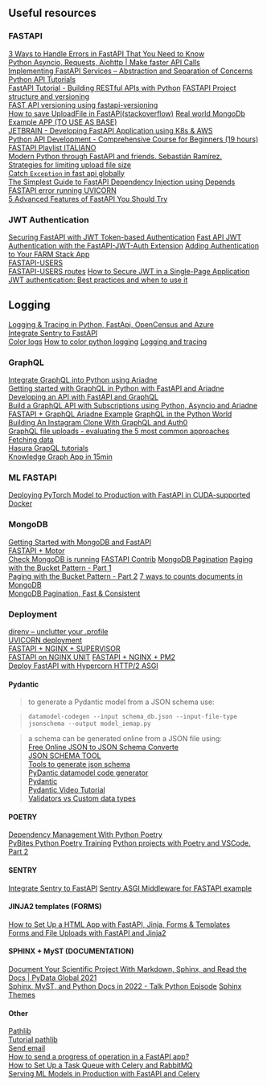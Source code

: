 ## Useful resources

### FASTAPI

[3 Ways to Handle Errors in FastAPI That You Need to Know](https://python.plainenglish.io/3-ways-to-handle-errors-in-fastapi-that-you-need-to-know-e1199e833039)  
[Python Asyncio, Requests, Aiohttp | Make faster API Calls](https://www.youtube.com/watch?v=nFn4_nA_yk8)  
[Implementing FastAPI Services – Abstraction and Separation of Concerns](https://camillovisini.com/article/abstracting-fastapi-services/)  
[Python API Tutorials](https://realpython.com/tutorials/api/)  
[FastAPI Tutorial - Building RESTful APIs with Python](https://www.youtube.com/watch?v=GN6ICac3OXY9)
[FASTAPI Project structure and versioning](https://christophergs.com/tutorials/ultimate-fastapi-tutorial-pt-8-project-structure-api-versioning/)  
[FAST API versioning using fastapi-versioning](https://medium.com/geoblinktech/fastapi-with-api-versioning-for-data-applications-2b178b0f843f)  
[How to save UploadFile in FastAPI(stackoverflow)](https://stackoverflow.com/questions/63580229/how-to-save-uploadfile-in-fastapi)
[Real world MongoDb Example APP (TO USE AS BASE)](https://github.com/markqiu/fastapi-mongodb-realworld-example-app)  
[JETBRAIN - Developing FastAPI Application using K8s & AWS](https://www.jetbrains.com/pycharm/guide/tutorials/fastapi-aws-kubernetes/introduction/)  
[Python API Development - Comprehensive Course for Beginners (19 hours)](https://www.youtube.com/watch?v=0sOvCWFmrtA)  
[FASTAPI Playlist ITALIANO](https://www.youtube.com/watch?v=17pKUjh5oj0&list=PLyaoAB2kb_ZFSo7IMOkWdZKJqvsj4dwV5)  
[Modern Python through FastAPI and friends. Sebastián Ramírez.](https://www.youtube.com/watch?v=37CcB2GBdlY)  
[Strategies for limiting upload file size](https://github.com/tiangolo/fastapi/issues/362)  
[Catch `Exception` in fast api globally](https://stackoverflow.com/questions/61596911/catch-exception-in-fast-api-globally)  
[The Simplest Guide to FastAPI Dependency Injection using Depends](https://progressivecoder.com/fastapi-dependency-injection-using-depends/)  
[FASTAPI error running UVICORN](https://stackoverflow.com/questions/60819376/fastapi-throws-an-error-error-loading-asgi-app-could-not-import-module-api)  
[5 Advanced Features of FastAPI You Should Try](https://levelup.gitconnected.com/5-advance-features-of-fastapi-you-should-try-7c0ac7eebb3e)

### JWT Authentication

[Securing FastAPI with JWT Token-based Authentication](https://testdriven.io/blog/fastapi-jwt-auth/)
[Fast API JWT Authentication with the FastAPI-JWT-Auth Extension](https://www.youtube.com/watch?v=1y4Nk4gH53Y)
[Adding Authentication to Your FARM Stack App](https://www.mongodb.com/developer/how-to/FARM-Stack-Authentication/)  
[FASTAPI-USERS](https://fastapi-users.github.io/fastapi-users/10.0/configuration/authentication/)  
[FASTAPI-USERS routes](https://github.com/fastapi-users/fastapi-users/tree/master/fastapi_users/router)
[How to Secure JWT in a Single-Page Application](https://javascript.plainenglish.io/how-to-secure-jwt-in-a-single-page-application-6a46e69fc393)  
[JWT authentication: Best practices and when to use it](https://blog.logrocket.com/jwt-authentication-best-practices/#store-jwts-securely)

## Logging

[Logging & Tracing in Python, FastApi, OpenCensus and Azure](https://dev.to/tomas223/logging-tracing-in-python-fastapi-with-opencensus-a-azure-2jcm)  
[Integrate Sentry to FastAPI](https://philstories.medium.com/integrate-sentry-to-fastapi-7250603c070f)  
[Color logs](https://pypi.org/project/colorlog/)
[How to color python logging](https://betterstack.com/community/questions/how-to-color-python-logging-output/)
[Logging and tracing](https://dev.to/tomas223/logging-tracing-in-python-fastapi-with-opencensus-a-azure-2jcm)

### GraphQL

[Integrate GraphQL into Python using Ariadne](https://blog.logrocket.com/integrate-graphql-python-using-ariadne/)  
[Getting started with GraphQL in Python with FastAPI and Ariadne](https://www.obytes.com/blog/getting-started-with-graphql-in-python-with-fastapi-and-ariadne)  
[Developing an API with FastAPI and GraphQL](https://testdriven.io/blog/fastapi-graphql/)  
[Build a GraphQL API with Subscriptions using Python, Asyncio and Ariadne](https://www.twilio.com/blog/graphql-api-subscriptions-python-asyncio-ariadne)  
[FASTAPI + GraphQL Ariadne Example](https://github.com/obytes/FastQL)
[GraphQL in the Python World](https://www.youtube.com/watch?v=p7VujaALaGQ)  
[Building An Instagram Clone With GraphQL and Auth0](https://auth0.com/blog/building-an-instagram-clone-with-graphql-and-auth0/)  
[GraphQL file uploads - evaluating the 5 most common approaches](https://wundergraph.com/blog/graphql_file_uploads_evaluating_the_5_most_common_approaches)  
[Fetching data](https://hasura.io/learn/graphql/vue/intro-to-graphql/2-fetching-data-queries/)  
[Hasura GrapQL tutorials](https://hasura.io/learn/)  
[Knowledge Graph App in 15min](https://levelup.gitconnected.com/knowledge-graph-app-in-15min-c76b94bb53b3)

### ML FASTAPI

[Deploying PyTorch Model to Production with FastAPI in CUDA-supported Docker](https://medium.com/@mingc.me/deploying-pytorch-model-to-production-with-fastapi-in-cuda-supported-docker-c161cca68bb8)

### MongoDB

[Getting Started with MongoDB and FastAPI](https://www.mongodb.com/developer/quickstart/python-quickstart-fastapi/)  
[FASTAPI + Motor](https://testdriven.io/blog/fastapi-mongo/)  
[Check MongoDB is running](https://kb.objectrocket.com/mongo-db/check-if-a-mongodb-server-is-running-using-the-pymongo-python-driver-643)
[FASTAPI Contrib](https://fastapi-contrib.readthedocs.io/en/latest/)
[MongoDB Pagination](https://medium.com/swlh/mongodb-pagination-fast-consistent-ece2a97070f3)
[Paging with the Bucket Pattern - Part 1](https://www.mongodb.com/blog/post/paging-with-the-bucket-pattern--part-1)  
[Paging with the Bucket Pattern - Part 2](https://www.mongodb.com/blog/post/paging-with-the-bucket-pattern--part-2)
[7 ways to counts documents in MongoDB](https://database.guide/7-ways-to-count-documents-in-mongodb/)  
[MongoDB Pagination, Fast & Consistent](https://medium.com/swlh/mongodb-pagination-fast-consistent-ece2a97070f3)

### Deployment

[direnv – unclutter your .profile](https://direnv.net/)  
[UVICORN deployment](https://www.uvicorn.org/deployment/)  
[FASTAPI + NGINX + SUPERVISOR](https://medium.com/@travisluong/how-to-deploy-fastapi-with-nginx-and-supervisor-41f70f7fd943)  
[FASTAPI on NGINX UNIT](https://levelup.gitconnected.com/deploying-an-asynchronous-fastapi-on-nginx-unit-b038288bec5)
[FASTAPI + NGINX + PM2](https://www.travisluong.com/how-to-deploy-fastapi-with-nginx-and-pm2/)  
[Deploy FastAPI with Hypercorn HTTP/2 ASGI](https://levelup.gitconnected.com/deploy-fastapi-with-hypercorn-http-2-asgi-8cfc304e9e7a)

#### Pydantic

> to generate a Pydantic model from a JSON schema use:

> `datamodel-codegen --input schema_db.json --input-file-type jsonschema --output model_iemap.py`

> a schema can be generated online from a JSON file using:  
> [Free Online JSON to JSON Schema Converte](https://www.liquid-technologies.com/online-json-to-schema-converter)  
> [JSON SCHEMA TOOL](https://www.jsonschema.net/home)  
> [Tools to generate json schema](https://stackoverflow.com/questions/7341537/tool-to-generate-json-schema-from-json-data)  
>  [PyDantic datamodel code generator](https://pydantic-docs.helpmanual.io/datamodel_code_generator/)  
> [Pydantic](https://pydantic.org/)  
> [Pydantic Video Tutorial](https://youtu.be/Vj-iU-8_xLs)  
> [Validators vs Custom data types](https://towardsdev.com/pydantic-validators-v-s-custom-data-type-2c65c6402829)

#### POETRY

[Dependency Management With Python Poetry](https://realpython.com/dependency-management-python-poetry/#add-poetry-to-an-existing-project)  
[PyBites Python Poetry Training](https://www.youtube.com/watch?v=G-OAVLBFxbw)
[Python projects with Poetry and VSCode. Part 2](https://www.pythoncheatsheet.org/blog/python-projects-with-poetry-and-vscode-part-2/)

#### SENTRY

[Integrate Sentry to FastAPI](https://philstories.medium.com/integrate-sentry-to-fastapi-7250603c070f)
[Sentry ASGI Middleware for FASTAPI example](https://coveralls.io/builds/37501559/source?filename=app%2Fmain.py#L58)

#### JINJA2 templates (FORMS)

[How to Set Up a HTML App with FastAPI, Jinja, Forms & Templates](https://eugeneyan.com/writing/how-to-set-up-html-app-with-fastapi-jinja-forms-templates/)  
[Forms and File Uploads with FastAPI and Jinja2](https://www.youtube.com/watch?v=L4WBFRQB7Lk)

#### SPHINX + MyST (DOCUMENTATION)

[Document Your Scientific Project With Markdown, Sphinx, and Read the Docs | PyData Global 2021](https://www.youtube.com/watch?v=qRSb299awB0)  
[Sphinx, MyST, and Python Docs in 2022 - Talk Python Episode](https://www.youtube.com/watch?v=_Lv_8QWwL8g)
[Sphinx Themes](https://sphinx-themes.org/)

#### Other

[Pathlib](https://realpython.com/python-pathlib/)  
[Tutorial pathlib](https://zetcode.com/python/pathlib/)  
[Send email](https://realpython.com/python-send-email/)  
[How to send a progress of operation in a FastAPI app?](https://stackoverflow.com/questions/64901945/how-to-send-a-progress-of-operation-in-a-fastapi-app)  
[How to Set Up a Task Queue with Celery and RabbitMQ](https://www.linode.com/docs/guides/task-queue-celery-rabbitmq/)  
[Serving ML Models in Production with FastAPI and Celery](https://towardsdatascience.com/deploying-ml-models-in-production-with-fastapi-and-celery-7063e539a5db)
